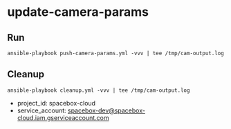 # update-camera-params

## Run

 `ansible-playbook push-camera-params.yml -vvv | tee /tmp/cam-output.log`

## Cleanup

 `ansible-playbook cleanup.yml -vvv | tee /tmp/cam-output.log`
 
 * project_id: spacebox-cloud
 * service_account: spacebox-dev@spacebox-cloud.iam.gserviceaccount.com

